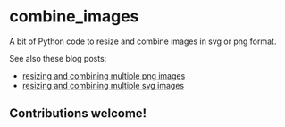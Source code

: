 # combine_images
A bit of Python code to resize and combine images in svg or png format.

See also these blog posts:
* [resizing and combining multiple png images](https://gigabaseorgigabyte.wordpress.com/2017/11/08/resizing-and-combining-multiple-png-images/)
* [resizing and combining multiple svg images](https://gigabaseorgigabyte.wordpress.com/2017/11/15/resizing-and-combining-multiple-svg-images/)

## Contributions welcome!
